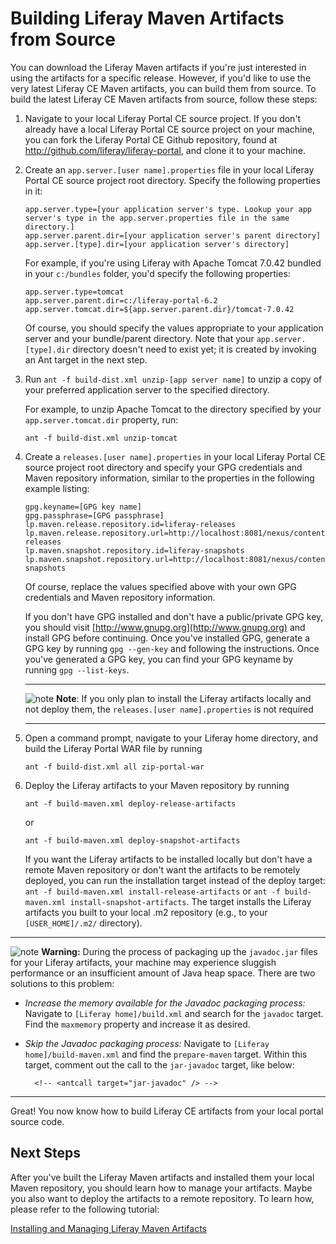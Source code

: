 # Building Liferay Maven Artifacts from Source [](id=building-maven-artifacts-from-source-lp-6-2-develop-tutorial)

You can download the Liferay Maven artifacts if you're just interested in using
the artifacts for a specific release. However, if you'd like to use the very
latest Liferay CE Maven artifacts, you can build them from source. To build the
latest Liferay CE Maven artifacts from source, follow these steps:

1.  Navigate to your local Liferay Portal CE source project. If you don't
    already have a local Liferay Portal CE source project on your machine, you
    can fork the Liferay Portal CE Github repository, found at
    <http://github.com/liferay/liferay-portal>, and clone it to your machine.

2.  Create an `app.server.[user name].properties` file in your local Liferay
    Portal CE source project root directory. Specify the following properties in
    it:

        app.server.type=[your application server's type. Lookup your app server's type in the app.server.properties file in the same directory.]
        app.server.parent.dir=[your application server's parent directory]
        app.server.[type].dir=[your application server's directory]

    For example, if you're using Liferay with Apache Tomcat 7.0.42 bundled
    in your `c:/bundles` folder, you'd specify the following
    properties:

        app.server.type=tomcat
        app.server.parent.dir=c:/liferay-portal-6.2
        app.server.tomcat.dir=${app.server.parent.dir}/tomcat-7.0.42

    Of course, you should specify the values appropriate to your application
    server and your bundle/parent directory. Note that your
    `app.server.[type].dir` directory doesn't need to exist yet; it is created
    by invoking an Ant target in the next step. 

3.  Run `ant -f build-dist.xml unzip-[app server name]` to unzip a copy of your
    preferred application server to the specified directory.

    For example, to unzip Apache Tomcat to the directory specified by your
    `app.server.tomcat.dir` property, run:
   
        ant -f build-dist.xml unzip-tomcat

4.  Create a `releases.[user name].properties` in your local Liferay Portal CE
    source project root directory and specify your GPG credentials and Maven
    repository information, similar to the properties in the following example
    listing: 

        gpg.keyname=[GPG key name]
        gpg.passphrase=[GPG passphrase]
        lp.maven.release.repository.id=liferay-releases
        lp.maven.release.repository.url=http://localhost:8081/nexus/content/repositories/liferay-releases
        lp.maven.snapshot.repository.id=liferay-snapshots
        lp.maven.snapshot.repository.url=http://localhost:8081/nexus/content/repositories/liferay-snapshots

    Of course, replace the values specified above with your own GPG credentials
    and Maven repository information.

    If you don't have GPG installed and don't have a public/private GPG key, you
    should visit [http://www.gnupg.org](http://www.gnupg.org) and install GPG
    before continuing. Once you've installed GPG, generate a GPG key by running
    `gpg --gen-key` and following the instructions. Once you've generated a GPG
    key, you can find your GPG keyname by running `gpg --list-keys`.
    
    ---

    ![note](../../images/tip-pen-paper.png) **Note**: If you only plan to
    install the Liferay artifacts locally and not deploy them, the
    `releases.[user name].properties` is not required 

    ---

5.  Open a command prompt, navigate to your Liferay home directory, and build
    the Liferay Portal WAR file by running 

        ant -f build-dist.xml all zip-portal-war

6.  Deploy the Liferay artifacts to your Maven repository by running 

        ant -f build-maven.xml deploy-release-artifacts

    or

        ant -f build-maven.xml deploy-snapshot-artifacts

    If you want the Liferay artifacts to be installed locally but don't have a
    remote Maven repository or don't want the artifacts to be remotely deployed,
    you can run the installation target instead of the deploy target: `ant -f
    build-maven.xml install-release-artifacts` or `ant -f build-maven.xml
    install-snapshot-artifacts`. The target installs the Liferay artifacts you
    built to your local .m2 repository (e.g., to your `[USER_HOME]/.m2/`
    directory). 

---

![note](../../images/tip-pen-paper.png) **Warning:** During the process of
 packaging up the `javadoc.jar` files for your Liferay artifacts, your machine
 may experience sluggish performance or an insufficient amount of Java heap
 space. There are two solutions to this problem:
 
- *Increase the memory available for the Javadoc packaging process:*
  Navigate to `[Liferay home]/build.xml` and search for the `javadoc` target.
  Find the `maxmemory` property and increase it as desired.
- *Skip the Javadoc packaging process:* Navigate to
  `[Liferay home]/build-maven.xml` and find the `prepare-maven` target. Within
  this target, comment out the call to the `jar-javadoc` target, like below:

		<!-- <antcall target="jar-javadoc" /> -->
		
---

Great! You now know how to build Liferay CE artifacts from your local portal
source code. 

## Next Steps [](id=next-steps-lp-6-2-develop-tutorial-0)

After you've built the Liferay Maven artifacts and installed them your local
Maven repository, you should learn how to manage your artifacts. Maybe you also
want to deploy the artifacts to a remote repository. To learn how, please refer
to the following tutorial:

[Installing and Managing Liferay Maven Artifacts](https://www-ldn.liferay.com/develop/tutorials/-/knowledge_base/managing-liferay-maven-artifacts-lp-6-2-develop-tutorial)
